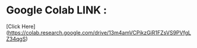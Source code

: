 # Google Colab LINK :
[Click Here] (https://colab.research.google.com/drive/13m4amVCPikzGiR1FZsVS9PVfgLZ34qgS)

